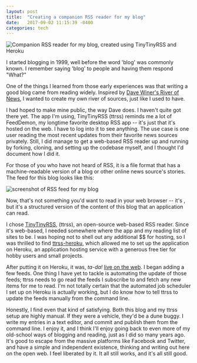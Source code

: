 ```yaml
---
layout: post
title:  "Creating a companion RSS reader for my blog"
date:   2017-09-02 11:15:39 -0400
categories: tech
---
```

![Companion RSS reader for my blog, created using TinyTinyRSS and Heroku](https://farm5.staticflickr.com/4361/36809067462_a9c334467f_b.jpg)

I started blogging in 1999, well before the word 'blog' was commonly known. I remember saying 'blog' to people and having them respond "What?"

One of the things I learned from those early experiences was that writing a good blog came from reading widely. Inspired by [Dave Winer's River of News](http://scripting.com/river), I wanted to create my own river of sources, just like I used to have.

I had hoped to make mine public, the way Dave does. I haven't quite got there yet. The app I'm using, TinyTinyRSS (ttrss) reminds me a lot of FeedDemon, my longtime favorite desktop RSS app -- it's just that it's hosted on the web. I have to log into it to see anything. The use case is one user reading the most recent updates from their favorite news sources privately. Still, I did manage to get a web-based RSS reader up and running by forking, cloning, and setting up the codebase myself, and I thought I'd document how I did it.

 For those of you who have not heard of RSS, it is a file format that has a machine-readable version of a blog or other online news source's stories. The feed for this blog looks like this:

![screenshot of RSS feed for my blog](https://farm5.staticflickr.com/4341/36145304664_a0f90fe2e9_b.jpg)

Now, that's not something you'd want to read in your web browser -- it's , but it's a structured version of the content of this blog that an application can read.

I chose [TinyTinyRSS](https://git.tt-rss.org/git/tt-rss/wiki), (ttrss), an open-source web-based RSS reader. Since it's web-based, I needed somewhere where the app and my reading list of sites to be. I was hoping not to shell out any additional $$ for hosting, so I was thrilled to find [ttrss-heroku](https://github.com/serl/ttrss-heroku), which allowed me to set up the application on Heroku, an application hosting service with a generous free tier for hobby users and small projects.

After putting it on Heroku, it was, *ta-da!* [live on the web](https://my-fancy-ttrss.herokuapp.com). I began adding a few feeds. One thing I have yet to tackle is automating the update of those feeds; ttrss needs to go read the feeds I subscribe to and fetch any new items for me to read. I'm not totally certain that the automated job scheduler I set up on Heroku is actually working, but I do know how to tell ttrss to update the feeds manually from the command line.

Honestly, I find even that kind of satisfying. Both this blog and my ttrss setup are highly manual. If they were a vehicle, they'd be a dune buggy. I write my entries in a text editor, and commit and publish them from the command line. I enjoy it, and I think I'll enjoy going back to even more of my old-school ways of blogging and reading, just as I did so many years ago. It's good to escape from the massive platforms like Facebook and Twitter, and have a simple and independent existence, thinking and writing out here on the open web. I feel liberated by it. It all still works, and it's all still good.
